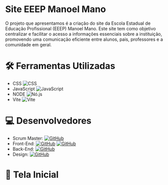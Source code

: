 # Site EEEP Manoel Mano
O projeto que apresentamos é a criação do site da Escola Estadual de Educação Profissional (EEEP) Manoel Mano. Este site tem como objetivo centralizar e facilitar o acesso a informações essenciais sobre a instituição, promovendo uma comunicação eficiente entre alunos, pais, professores e a comunidade em geral.
# 🛠 Ferramentas Utilizadas
- CSS ![CSS](https://img.shields.io/badge/CSS-563d7c?&style=flat&logo=css3&logoColor=white)
- JavaScript ![JavaScript](https://img.shields.io/badge/JavaScript-323330?style=flat&logo=javascript&logoColor=F7DF1E)
- NODE ![Nó.js](https://img.shields.io/badge/Node.js-339933?style=flat&logo=node.js&logoColor=white)
- Vite ![Vite](https://img.shields.io/badge/vite-%23646CFF.svg?style=for-the-badge&logo=vite&logoColor=white)
# 💻 Desenvolvedores
- Scrum Master: [![GitHub](https://img.shields.io/badge/GitHub-kevinnobre-181717?style=for-the-badge&logo=github&logoColor=white)](https://github.com/KevinBNobre)
- Front-End:
    [![GitHub](https://img.shields.io/badge/GitHub-paulohenrique-181717?style=for-the-badge&logo=github&logoColor=white)](https://github.com/phgomes40)
    [![GitHub](https://img.shields.io/badge/GitHub-gustavohenrique-181717?style=for-the-badge&logo=github&logoColor=white)](https://github.com/morc007)
- Back-End:
    [![GitHub](https://img.shields.io/badge/GitHub-joséluiz-181717?style=for-the-badge&logo=github&logoColor=white)](https://github.com/joseluiz03)
- Design: [![GitHub](https://img.shields.io/badge/GitHub-kellyromualdo-181717?style=for-the-badge&logo=github&logoColor=white)](https://github.com/kellyromualdo)
# 🏡 Tela Inicial
